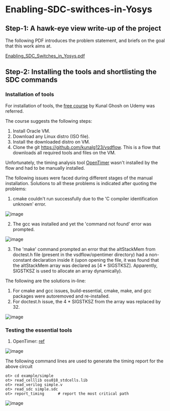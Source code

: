 # Enabling-SDC-swithces-in-Yosys

## Step-1: A hawk-eye view write-up of the project
The following PDF introduces the problem statement, and briefs on the goal that this work aims at.

[Enabling_SDC_Switches_in_Yosys.pdf](https://github.com/stativeboss/Enabling-SDC-swithces-in-Yosys/files/8939670/Enabling_SDC_Switches_in_Yosys.pdf)

## Step-2: Installing the tools and shortlisting the SDC commands

### Installation of tools

For installation of tools, the [free course](https://www.udemy.com/course/vsd-a-complete-guide-to-install-open-source-eda-tools/) by Kunal Ghosh on Udemy was referred.

The course suggests the following steps:
1. Install Oracle VM.
2. Download any Linux distro (ISO file).
3. Install the downloaded distro on VM.
4. Clone the git https://github.com/kunalg123/vsdflow. This is a flow that downloads all required tools and files on the VM.

Unfortunately, the timing analysis tool [OpenTimer](https://github.com/OpenTimer/OpenTimer) wasn't installed by the flow and had to be manually installed.

The following issues were faced during different stages of the manual installation. Solutions to all these problems is indicated after quoting the problems:
1. cmake couldn't run successfully due to the 'C compiler identification unknown' error.

![image](https://user-images.githubusercontent.com/14873110/174555188-bfce9953-ce79-4595-905a-8809334cf5fa.png)

2. The gcc was installed and yet the 'command not found' error was prompted.

![image](https://user-images.githubusercontent.com/14873110/174554942-bf5da5d5-4476-4000-8148-34c1bd56065a.png)

3. The 'make' command prompted an error that the altStackMem from doctest.h file (present in the vsdflow/opentimer directory) had a non-constant declaration inside it (upon opening the file, it was found that the altStackMem array was declared as [4 * SIGSTKSZ]. Apparently, SIGSTKSZ is used to allocate an array dynamically).

The following are the solutions in-line:
1. For cmake and gcc issues, build-essential, cmake, make, and gcc packages were autoremoved and re-installed. 
2. For doctest.h issue, the 4 * SIGSTKSZ from the array was replaced by 32.

![image](https://user-images.githubusercontent.com/14873110/174568536-9ce1079c-3df9-4dd9-9a16-535759c909db.png)

### Testing the essential tools
1. OpenTimer: [ref](https://github.com/OpenTimer/OpenTimer)

![image](https://user-images.githubusercontent.com/14873110/174590328-e499ae67-4220-4615-81f4-00bb5385b488.png)

The following command lines are used to generate the timing report for the above circuit
```
ot> cd example/simple
ot> read_celllib osu018_stdcells.lib
ot> read_verilog simple.v   
ot> read_sdc simple.sdc
ot> report_timing      # report the most critical path
```
![image](https://user-images.githubusercontent.com/14873110/174589416-8d53ee1d-6059-498c-934d-530a8dcbb937.png)


